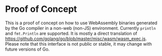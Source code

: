 Proof of Concept
================

This is a proof of concept on how to use WebAssembly binaries generated by the Go compiler in a non-web (non-JS)
environment. Currently `println` and `fmt.Println` are supported. It is mostly a direct translation of https://github.com/golang/go/blob/master/misc/wasm/wasm_exec.js. Please note that this interface is not public or stable, it may change with future versions of Go.
